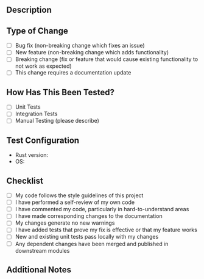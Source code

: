 ## Description
<!-- Provide a brief description of the changes in this PR -->

## Type of Change
<!-- Mark the appropriate option with an 'x' -->
- [ ] Bug fix (non-breaking change which fixes an issue)
- [ ] New feature (non-breaking change which adds functionality)
- [ ] Breaking change (fix or feature that would cause existing functionality to not work as expected)
- [ ] This change requires a documentation update

## How Has This Been Tested?
<!-- Describe the tests you ran to verify your changes -->
- [ ] Unit Tests
- [ ] Integration Tests
- [ ] Manual Testing (please describe)

## Test Configuration
- Rust version:
- OS:

## Checklist
<!-- Mark completed items with an 'x' -->
- [ ] My code follows the style guidelines of this project
- [ ] I have performed a self-review of my own code
- [ ] I have commented my code, particularly in hard-to-understand areas
- [ ] I have made corresponding changes to the documentation
- [ ] My changes generate no new warnings
- [ ] I have added tests that prove my fix is effective or that my feature works
- [ ] New and existing unit tests pass locally with my changes
- [ ] Any dependent changes have been merged and published in downstream modules

## Additional Notes
<!-- Add any additional notes or context about the PR here -->